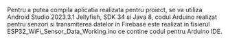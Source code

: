 Pentru a putea compila aplicatia realizata pentru proiect, se va utiliza Android Studio 2023.3.1 Jellyfish, SDK 34 si Java 8, codul Arduino realizat pentru senzori si transmiterea datelor in Firebase este realizat in fisierul ESP32_WiFi_Sensor_Data_Working.ino ce contine codul pentru Arduino IDE.
